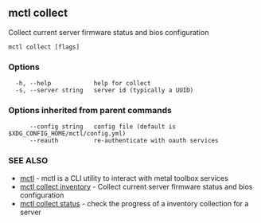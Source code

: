 [Auto generated by spf13/cobra]: <>

## mctl collect

Collect current server firmware status and bios configuration

```
mctl collect [flags]
```

### Options

```
  -h, --help            help for collect
  -s, --server string   server id (typically a UUID)
```

### Options inherited from parent commands

```
      --config string   config file (default is $XDG_CONFIG_HOME/mctl/config.yml)
      --reauth          re-authenticate with oauth services
```

### SEE ALSO

* [mctl](mctl.md)	 - mctl is a CLI utility to interact with metal toolbox services
* [mctl collect inventory](mctl_collect_inventory.md)	 - Collect current server firmware status and bios configuration
* [mctl collect status](mctl_collect_status.md)	 - check the progress of a inventory collection for a server

